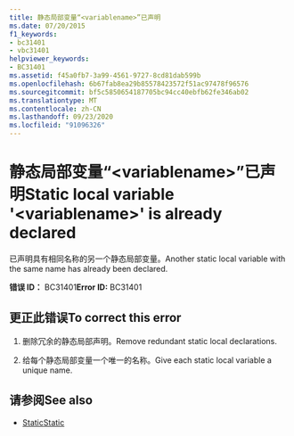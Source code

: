 ```yaml
---
title: 静态局部变量“<variablename>”已声明
ms.date: 07/20/2015
f1_keywords:
- bc31401
- vbc31401
helpviewer_keywords:
- BC31401
ms.assetid: f45a0fb7-3a99-4561-9727-8cd81dab599b
ms.openlocfilehash: 6b67fab8ea29b85578423572f51ac97478f96576
ms.sourcegitcommit: bf5c5850654187705bc94cc40ebfb62fe346ab02
ms.translationtype: MT
ms.contentlocale: zh-CN
ms.lasthandoff: 09/23/2020
ms.locfileid: "91096326"
---
```

# <a name="static-local-variable-variablename-is-already-declared"></a><span data-ttu-id="79745-102">静态局部变量“\<variablename>”已声明</span><span class="sxs-lookup"><span data-stu-id="79745-102">Static local variable '\<variablename>' is already declared</span></span>

<span data-ttu-id="79745-103">已声明具有相同名称的另一个静态局部变量。</span><span class="sxs-lookup"><span data-stu-id="79745-103">Another static local variable with the same name has already been declared.</span></span>  
  
 <span data-ttu-id="79745-104">**错误 ID：** BC31401</span><span class="sxs-lookup"><span data-stu-id="79745-104">**Error ID:** BC31401</span></span>  
  
## <a name="to-correct-this-error"></a><span data-ttu-id="79745-105">更正此错误</span><span class="sxs-lookup"><span data-stu-id="79745-105">To correct this error</span></span>  
  
1. <span data-ttu-id="79745-106">删除冗余的静态局部声明。</span><span class="sxs-lookup"><span data-stu-id="79745-106">Remove redundant static local declarations.</span></span>  
  
2. <span data-ttu-id="79745-107">给每个静态局部变量一个唯一的名称。</span><span class="sxs-lookup"><span data-stu-id="79745-107">Give each static local variable a unique name.</span></span>  
  
## <a name="see-also"></a><span data-ttu-id="79745-108">请参阅</span><span class="sxs-lookup"><span data-stu-id="79745-108">See also</span></span>

- [<span data-ttu-id="79745-109">Static</span><span class="sxs-lookup"><span data-stu-id="79745-109">Static</span></span>](../language-reference/modifiers/static.md)
